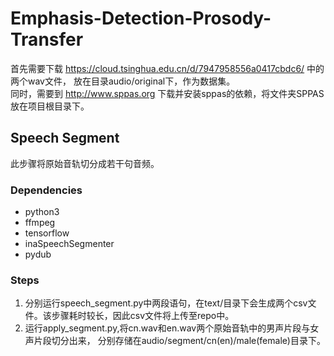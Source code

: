 # Emphasis-Detection-Prosody-Transfer
首先需要下载 https://cloud.tsinghua.edu.cn/d/7947958556a0417cbdc6/ 中的两个wav文件，
放在目录audio/original下，作为数据集。  
同时，需要到 http://www.sppas.org 下载并安装sppas的依赖，将文件夹SPPAS放在项目根目录下。
## Speech Segment
此步骤将原始音轨切分成若干句音频。
### Dependencies
* python3
* ffmpeg
* tensorflow
* inaSpeechSegmenter
* pydub
### Steps
1. 分别运行speech_segment.py中两段语句，在text/目录下会生成两个csv文件。该步骤耗时较长，因此csv文件将上传至repo中。
2. 运行apply_segment.py,将cn.wav和en.wav两个原始音轨中的男声片段与女声片段切分出来，
分别存储在audio/segment/cn(en)/male(female)目录下。